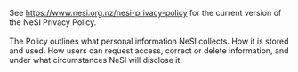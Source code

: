 See <https://www.nesi.org.nz/nesi-privacy-policy> for the current
version of the NeSI Privacy Policy.\
\
The Policy outlines what personal information NeSI collects. How it is
stored and used. How users can request access, correct or delete
information, and under what circumstances NeSI will disclose it. 

